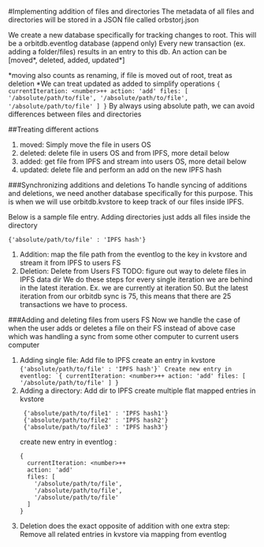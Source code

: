 #Implementing addition of files and directories
  The metadata of all files and directories will be stored in a JSON file
  called orbstorj.json
  
  We create a new database specifically for tracking changes to root.
  This will be a orbitdb.eventlog database (append only)
  Every new transaction (ex. adding a folder/files) results in an entry to this db.
  An action can be [moved\*, deleted, added, updated\*]
  
  \*moving also counts as renaming, if file is moved out of root, treat as deletion
  \*We can treat updated as added to simplify operations
          ```
          {
            currentIteration: <number>++
            action: 'add'
            files: [
              '/absolute/path/to/file',
              '/absolute/path/to/file',
              '/absolute/path/to/file'
            ]
          }
          ```
  By always using absolute path, we can avoid differences between files and directories

##Treating different actions
  1. moved: Simply move the file in users OS
  2. deleted: delete file in users OS and from IPFS, more detail below
  3. added: get file from IPFS and stream into users OS, more detail below
  4. updated: delete file and perform an add on the new IPFS hash

###Synchronizing additions and deletions
  To handle syncing of additions and deletions, we need another database specifically for this purpose.
  This is when we will use orbitdb.kvstore to keep track of our files inside IPFS.
  
  Below is a sample file entry. Adding directories just adds all files inside the directory
  ```
  {'absolute/path/to/file' : 'IPFS hash'}
  ```

  1. Addition: map the file path from the eventlog to the key in kvstore
      and stream it from IPFS to users FS
  2. Deletion: Delete from Users FS TODO: figure out way to delete files in IPFS data dir
  We do these steps for every single iteration we are behind in the latest iteration. Ex. we are currently at iteration 50.
  But the latest iteration from our orbitdb sync is 75, this means that there are 25 transactions we have to process.


###Adding and deleting files from users FS
  Now we handle the case of when the user adds or deletes a file on their FS instead of above case which was handling a sync from some other computer to current users computer
  1. Adding single file:
    Add file to IPFS
    create an entry in kvstore
    ```
    {'absolute/path/to/file' : 'IPFS hash'}`
    Create new entry in eventlog:
    `{
      currentIteration: <number>++
      action: 'add'
      files: [
        '/absolute/path/to/file'
      ]
    }
    ```
  2. Adding a directory:
     Add dir to IPFS
     create multiple flat mapped entries in kvstore
     ```
      {'absolute/path/to/file1' : 'IPFS hash1'}
      {'absolute/path/to/file2' : 'IPFS hash2'}
      {'absolute/path/to/file3' : 'IPFS hash3'}
     ```
     create new entry in eventlog :
     ```
     {
       currentIteration: <number>++
       action: 'add'
       files: [
         '/absolute/path/to/file',
         '/absolute/path/to/file',
         '/absolute/path/to/file'
       ]
     }
     ```
  3. Deletion does the exact opposite of addition with one extra step:
      Remove all related entries in kvstore via mapping from eventlog
